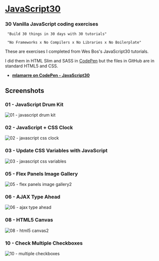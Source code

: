 # [JavaScript30](https://javascript30.com/)

### 30 Vanilla JavaScript coding exercises

``` "Build 30 things in 30 days with 30 tutorials"```

``` "No Frameworks x No Compilers x No Libraries x No Boilerplate"```

These are exercises I completed from Wes Bos's JavaScript30 tutorials.

I did them in HTML Slim and SASS in [CodePen](https://codepen.io/) but the files in GitHub are in standard HTML5 and CSS.
* **[mlamarre on CodePen - JavaScript30](https://codepen.io/collection/AEWjVB/)**

## Screenshots

### 01 - JavaScript Drum Kit

![01 - javascript drum kit](https://user-images.githubusercontent.com/18417244/38808107-78fcba40-416e-11e8-985d-9b4c9b141ffa.gif)

### 02 - JavaScript + CSS Clock

![02 - javascript css clock](https://user-images.githubusercontent.com/18417244/38808108-792e39a8-416e-11e8-9050-a8157b2a0a13.gif)

### 03 - Update CSS Variables with JavaScript

![03 - javascript css variables](https://user-images.githubusercontent.com/18417244/38812668-7f17f6d4-417c-11e8-9a89-75b6eb7f41f0.gif)

### 05 - Flex Panels Image Gallery

![05 - flex panels image gallery2](https://user-images.githubusercontent.com/18417244/38814057-d5b92bca-4190-11e8-83e1-b5ede2c9ca59.gif)

### 06 - AJAX Type Ahead

![06 - ajax type ahead](https://user-images.githubusercontent.com/18417244/38808109-79ba708a-416e-11e8-9cd7-f9b440218b3f.gif)

### 08 - HTML5 Canvas

![08 - html5 canvas2](https://user-images.githubusercontent.com/18417244/38815404-630567cc-4183-11e8-9ba4-a8dfd077774c.gif)

### 10 - Check Multiple Checkboxes

![10 - multiple checkboxes](https://user-images.githubusercontent.com/18417244/38808110-7a16f4d6-416e-11e8-98e2-221346105833.gif)
